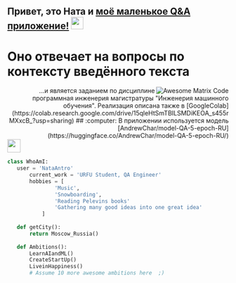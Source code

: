 ## Привет, это Ната и [моё маленькое Q&A приложение!](http://158.160.15.11:8501/)  <img src="https://media.giphy.com/media/hvRJCLFzcasrR4ia7z/giphy.gif" width="28px" height="28px">

<h1>Оно отвечает на вопросы по контексту введённого текста</h1> 

<img src = 'https://github.com/MarikIshtar007/MarikIshtar007/blob/master/images/matrix.gif' alt = 'Awesome Matrix Code' align='right'/>

<div style="text-align: right"> ...и является заданием по дисциплине программная инженерия магистратуры "Инженерия машинного обучения". 
Реализация описана также в [GoogleColab](https://colab.research.google.com/drive/15qleHtSmTBILSMDiKEOA_s455rMXxcB_?usp=sharing)
## :computer: В приложении используется модель [AndrewChar/model-QA-5-epoch-RU](https://huggingface.co/AndrewChar/model-QA-5-epoch-RU/)
 </div> <img src = 'https://github.com/MarikIshtar007/MarikIshtar007/blob/master/images/python2.png' height='30'/> 

 ```python
 class WhoAmI:
 	user = 'NataAntro'
		current_work = 'URFU Student, QA Engineer'
		hobbies = [
				'Music',
				'Snowboarding',
				'Reading Pelevins books'
				'Gathering many good ideas into one great idea'
			]
	
	def getCity():
		return Moscow_Russia()
	
	def Ambitions():
		LearnAIandML()
		CreateStartUp()
		LiveinHappiness()
		# Assume 10 more awesome ambitions here  ;)
	
 ```
 
 
 
